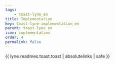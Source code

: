 ```yaml
---
tags: 
    - toast-lyne_en
title: Implementation
key: toast-lyne-implementation_en
parent: toast-lyne_en
icon: implementation
order: 4
permalink: false  
---
```

{{ lyne.readmes.toast.toast | absolutelinks | safe }}


